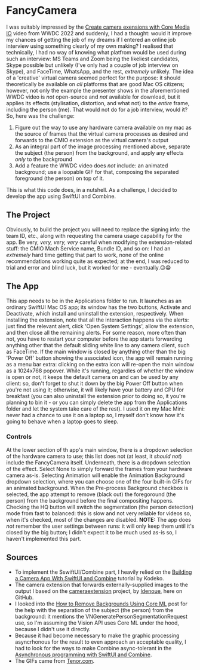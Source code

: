 # FancyCamera
I was suitably impressed by the [Create camera exensions with Core Media IO](https://developer.apple.com/wwdc22/10022) video from WWDC 2022 and suddenly, I had a thought: would it improve my chances of getting the job of my dreams if I entered an online job interview using something clearly of my own making? I realised that technically, I had no way of knowing what platfrom would be used during such an interview: MS Teams and Zoom being the likeliest candidates, Skype possible but unlikely (I've only had a couple of job interview on Skype), and FaceTime, WhatsApp, and the rest, _extremely_ unlikely. The idea of a 'creative' virtual camera seemed perfect for the purpose: it should theoretically be available on _all_ platforms that are good Mac OS citizens; however, not only the example the presenter shows in the aforementioned WWDC video is _not_ open-source and _not_ available for download, but it applies its effects (stylisation, distortion, and what not) to the _entire_ frame, including the person (me). That would not do for a job interview, would it? So, here was the challenge:
1. Figure out the way to use any hardware camera available on my mac as the source of frames that the virtual camera processes as desired and forwards to the CMIO extension as the virtual camera's output
2. As an integral part of the image processing mentioned above, separate the subject (the person) from the background, and apply any effects _only_ to the background
3. Add a feature the WWDC video does _not_ include: an animated background; use a loopable GIF for that, composing the separated foreground (the person) on top of it.

This is what this code does, in a nutshell. As a challenge, I decided to develop the app using SwiftUI and Combine.
## The Project
Obviously, to build the project you will need to replace the signing info: the team ID, etc., along with requesting the camera usage capability for the app. Be very, _very, very, very_ careful when modifying the extension-related stuff: the CMIO Mach Service name, Bundle ID, and so on: I had an _extremely_ hard time getting that part to work, none of the online recommendations working quite as expected; at the end, I was reduced to trial and error and blind luck, but it worked for me - eventually.😉😁
## The App
This app needs to be in the Applications folder to run. It launches as an ordinary SwiftUI Mac OS app; its window has the two buttons, Activate and Deactivate, which install and uninstall the extension, respectively. When installing the extension, note that all the interaction happens via the alerts: just find the relevant alert, click 'Open System Settings', allow the extension, and then close all the remaining alerts. For some reason, more often than not, you have to restart your computer before the app starts forwarding anything other that the default sliding white line to any camera client, such as FaceTime.
If the main window is closed by anything other than the big 'Power Off' button showing the associated icon, the app will remain running as a menu bar extra: clicking on the extra icon will re-open the main window as a 1024x768 popover.
While it's running, regardles of whether the window is open or not, it keeps the default camera on and can be used by any client: so, don't forget to shut it down by the big Power Off button when you're not using it; otherwise, it will likely have your battery and CPU for breakfast (you can also uninstall the extension prior to doing so, it you're planning to bin it - or you can simply delete the app from the Applications folder and let the system take care of the rest). I used it on my Mac Mini: never had a chance to use it on a laptop so, I myself don't know how it's going to behave when a laptop goes to sleep.
### Controls
At the lower section of th app's main window, there is a dropdown selection of the hardware camera to use; this list does not (at least, it _should not_) include the FancyCamera itself. Underneath, there is a dropdown selection of the effect. Select None to simply forward the frames from your hardware camera as-is. Selecting Animation will enable the Animation Background dropdown selection, where you can choose one of the four built-in GIFs for an animated background. When the Pre-process Background checkbox is selected, the app attempt to remove (black out) the foregoround (the person) from the background before the final compositing happens. Checking the HQ button will switch the segmentation (the person detection) mode from fast to balanced: this is slow and not very reliable for videos so, when it's checked, most of the changes are disabled.
**NOTE:** The app does _not_ remember the user settings between runs: it will only keep them until it's closed by the big button; I didn't expect it to be much used as-is so, I haven't implemented this part.
## Sources
- To implement the SswiftUI/Combine part, I heavily relied on the [Building a Camera App With SwiftUI and Combine](https://www.kodeco.com/26244793-building-a-camera-app-with-swiftui-and-combine) tutorial by Kodeko.
- The camera extension that forwards externally-supplied images to the output I based on the [cameraextension](https://github.com/ldenoue/cameraextension/tree/main) project, by [ldenoue](https://github.com/ldenoue), here on GitHub.
- I looked into the [How to Remove Backgrounds Using Core ML](https://img.ly/blog/how-to-remove-backgrounds-using-coreml) post for the help with the separation of the subject (the person) from the background: it mentions the VNGeneratePersonSegmentationRequest use, so I'm assuming the Vision API uses Core ML under the hood, because I didn't use it directly.
- Because it had become necessary to make the graphic processing asyncrhonous for the result to even approach an acceptable quality, I had to look for the ways to make Combine async-tolerant in the [Asynchronous programming with SwiftUI and Combine](https://peterfriese.dev/blog/2022/combine-vs-async).
- The GIFs came from [Tenor.com](https://tenor.com/en-GB/).
